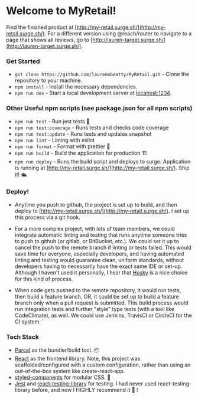 # Welcome to MyRetail!

Find the finished product at [http://my-retail.surge.sh/](http://my-retail.surge.sh/). For a different version using @reach/router to navigate to a page that shows all reviews, go to [http://lauren-target.surge.sh/](http://lauren-target.surge.sh/).

### Get Started

- `git clone https://github.com/laurenmbeatty/MyRetail.git` - Clone the repository to your machine.
- `npm install` - Install the necessary dependencies.
- `npm run dev` - Start a local development server at [locahost:1234](http://localhost:1234).

### Other Useful npm scripts (see package.json for all npm scripts)

- `npm run test` - Run jest tests 🤡
- `npm run test:coverage` - Runs tests and checks code coverage
- `npm run test:update` - Runs tests and updates snapshot
- `npm run lint` - Linting with eslint
- `npm run format` - Format with prettier 💄
- `npm run build` - Build the application for production 🏗️
- `npm run deploy` - Runs the build script and deploys to surge. Application is running at [http://my-retail.surge.sh/](http://my-retail.surge.sh/). Ship it! 🛳️

### Deploy!

- Anytime you push to github, the project is set up to build, and then deploy to [http://my-retail.surge.sh/](http://my-retail.surge.sh/). I set up this process via a git hook.

- For a more complex project, with lots of team members, we could integrate automatic linting and testing that runs anytime someone tries to push to github (or gitlab, or BitBucket, etc.). We could set it up to cancel the push to the remote branch if linting or tests failed. This would save time for everyone, especially developers, and having automated linting and testing would guarantee clean, uniform standards, without developers having to necessarily have the exact same IDE or set-up. Although I haven't used it personally, I hear that [Husky](https://github.com/typicode/husky) is a nice choice for this kind of process.

- When code gets pushed to the remote repository, it would run tests, then build a feature branch, OR, it could be set up to build a feature branch only when a pull request is submitted. This build process would run integration tests and further "style" type tests (with a tool like CodeClimate), as well. We could use Jenkins, TravisCI or CircleCI for the CI system.
  `

### Tech Stack

- [Parcel](https://parceljs.org/) as the bundler/build tool. 📦
- [React](https://reactjs.org/) as the frontend library. Note, this project was scaffolded/configured with a custom configuration, rather than using an out-of-the-box system like create-react-app.
- [styled-components](https://www.styled-components.com/) for modular CSS. 💅
- [Jest](https://jestjs.io/) and [react-testing-library](https://github.com/kentcdodds/react-testing-library#installation) for testing. I had never used react-testing-library before, and now I HIGHLY recommend it 💯 !
